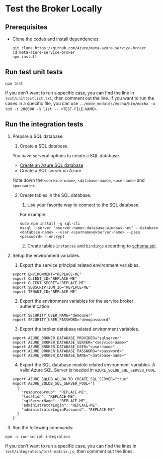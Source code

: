 # Test the Broker Locally

## Prerequisites

* Clone the codes and install dependencies.

  ```
  git clone https://github.com/Azure/meta-azure-service-broker
  cd meta-azure-service-broker
  npm install
  ```

## Run test unit tests

```
npm test
```

If you don't want to run a specific case, you can find the line in `test/unittestlist.txt`, then comment out the line.
If you want to run the cases in a specific file, you can use `../node_modules/mocha/bin/mocha -u tdd -t 200000 -R list -- <TEST-FILE-NAME>`.

## Run the integration tests

1. Prepare a SQL database.

    1. Create a SQL database.

      You have serveral options to create a SQL database.

      * [Create an Azure SQL database](https://azure.microsoft.com/en-us/documentation/articles/sql-database-get-started/)
      * Create a SQL server on Azure

      Note down the `<service-name>`, `<database-name>`, `<username>` and `<password>`.

    2. Create tables in the SQL database.

        1. Use your favorite way to connect to the SQL database.

          For example:

          ```
          sudo npm install -g sql-cli
          mssql --server "<server-name>.database.windows.net" --database <database-name> --user <username>@<server-name> --pass <password> --encrypt
          ```

        2. Create tables `instances` and `bindings` according to [schema.sql](../scripts/schema.sql).

2. Setup the environment variables.

    1. Export the service principal related environment variables.

      ```
      export ENVIRONMENT="REPLACE-ME"
      export CLIENT_ID="REPLACE-ME"
      export CLIENT_SECRET="REPLACE-ME"
      export SUBSCRIPTION_ID="REPLACE-ME"
      export TENANT_ID="REPLACE-ME"
      ```

    2. Export the environment variables for the service broker authentication.

      ```
      export SECURITY_USER_NAME="demouser"
      export SECURITY_USER_PASSWORD="demopassword"
      ```

    3. Export the broker database related environment variables.

      ```
      export AZURE_BROKER_DATABASE_PROVIDER="sqlserver"
      export AZURE_BROKER_DATABASE_SERVER="<service-name>"
      export AZURE_BROKER_DATABASE_USER="<username>"
      export AZURE_BROKER_DATABASE_PASSWORD="<password>"
      export AZURE_BROKER_DATABASE_NAME="<database-name>"
      ```

    4. Export the SQL database module related environment variables. A valid Azure SQL Server is needed in `AZURE_SQLDB_SQL_SERVER_POOL`.

      ```
      export AZURE_SQLDB_ALLOW_TO_CREATE_SQL_SERVER="true"
      export AZURE_SQLDB_SQL_SERVER_POOL='[
        {
          "resourceGroup": "REPLACE-ME",
          "location": "REPLACE-ME",
          "sqlServerName": "REPLACE-ME",
          "administratorLogin": "REPLACE-ME",
          "administratorLoginPassword": "REPLACE-ME"
        }
      ]'
      ```
    
3. Run the following commands:

  ```
  npm -s run-script integration
  ```

If you don't want to run a specific case, you can find the lines in `test/integration/test-matrix.js`, then comment out the lines.
